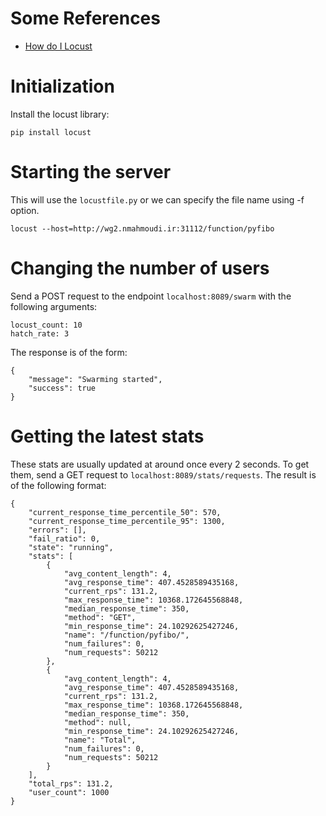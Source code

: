 # Some References

- [How do I Locust](https://github.com/pglass/how-do-i-locust)

# Initialization

Install the locust library:

```
pip install locust
```

# Starting the server

This will use the `locustfile.py` or we can specify the file name using -f option.

```
locust --host=http://wg2.nmahmoudi.ir:31112/function/pyfibo
```

# Changing the number of users

Send a POST request to the endpoint `localhost:8089/swarm` with the following arguments:

```
locust_count: 10
hatch_rate: 3
```

The response is of the form:

```
{
    "message": "Swarming started",
    "success": true
}
```

# Getting the latest stats

These stats are usually updated at around once every 2 seconds. To get them, send a GET request
to `localhost:8089/stats/requests`. The result is of the following format:

```
{
    "current_response_time_percentile_50": 570,
    "current_response_time_percentile_95": 1300,
    "errors": [],
    "fail_ratio": 0,
    "state": "running",
    "stats": [
        {
            "avg_content_length": 4,
            "avg_response_time": 407.4528589435168,
            "current_rps": 131.2,
            "max_response_time": 10368.172645568848,
            "median_response_time": 350,
            "method": "GET",
            "min_response_time": 24.10292625427246,
            "name": "/function/pyfibo/",
            "num_failures": 0,
            "num_requests": 50212
        },
        {
            "avg_content_length": 4,
            "avg_response_time": 407.4528589435168,
            "current_rps": 131.2,
            "max_response_time": 10368.172645568848,
            "median_response_time": 350,
            "method": null,
            "min_response_time": 24.10292625427246,
            "name": "Total",
            "num_failures": 0,
            "num_requests": 50212
        }
    ],
    "total_rps": 131.2,
    "user_count": 1000
}
```
